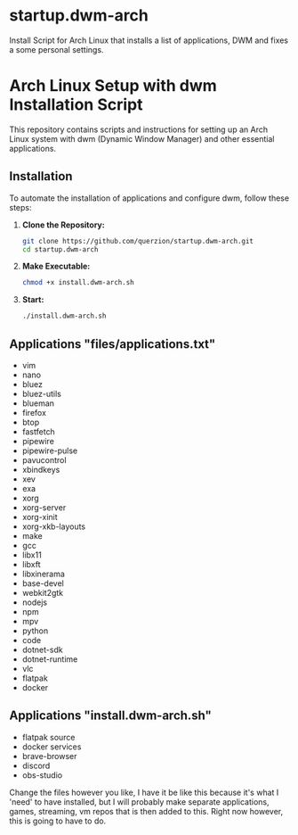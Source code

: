 # startup.dwm-arch
Install Script for Arch Linux that installs a list of applications, DWM and fixes a some personal settings. 

# Arch Linux Setup with dwm Installation Script

This repository contains scripts and instructions for setting up an Arch Linux system with dwm (Dynamic Window Manager) and other essential applications.

## Installation

To automate the installation of applications and configure dwm, follow these steps:

1. **Clone the Repository:**

   ```bash
   git clone https://github.com/querzion/startup.dwm-arch.git
   cd startup.dwm-arch
   ```
2. **Make Executable:**

   ```bash
   chmod +x install.dwm-arch.sh
   ```
   
3. **Start:**
   ```bash
   ./install.dwm-arch.sh
   ```

## Applications "files/applications.txt"
 - vim
 - nano
 - bluez
 - bluez-utils
 - blueman
 - firefox
 - btop
 - fastfetch
 - pipewire
 - pipewire-pulse
 - pavucontrol
 - xbindkeys
 - xev
 - exa
 - xorg
 - xorg-server
 - xorg-xinit
 - xorg-xkb-layouts
 - make
 - gcc
 - libx11
 - libxft
 - libxinerama
 - base-devel
 - webkit2gtk
 - nodejs
 - npm
 - mpv
 - python
 - code
 - dotnet-sdk
 - dotnet-runtime
 - vlc
 - flatpak
 - docker

## Applications "install.dwm-arch.sh"
 - flatpak source
 - docker services
 - brave-browser
 - discord
 - obs-studio 

Change the files however you like, I have it be like this because it's what I 'need' to have installed, but I will probably make separate applications, games, streaming, vm repos that is then added to this. Right now however, this is going to have to do. 
